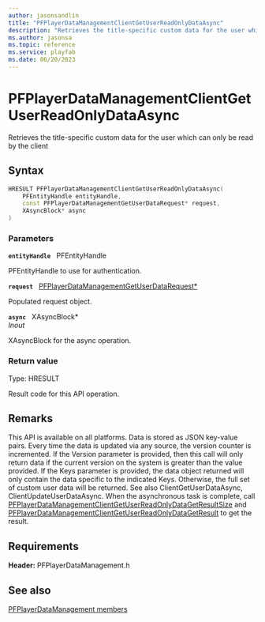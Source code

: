 ```yaml
---
author: jasonsandlin
title: "PFPlayerDataManagementClientGetUserReadOnlyDataAsync"
description: "Retrieves the title-specific custom data for the user which can only be read by the client"
ms.author: jasonsa
ms.topic: reference
ms.service: playfab
ms.date: 06/20/2023
---
```


# PFPlayerDataManagementClientGetUserReadOnlyDataAsync  

Retrieves the title-specific custom data for the user which can only be read by the client  

## Syntax  
  
```cpp
HRESULT PFPlayerDataManagementClientGetUserReadOnlyDataAsync(  
    PFEntityHandle entityHandle,  
    const PFPlayerDataManagementGetUserDataRequest* request,  
    XAsyncBlock* async  
)  
```  
  
### Parameters  
  
**`entityHandle`** &nbsp; PFEntityHandle  
  
PFEntityHandle to use for authentication.  
  
**`request`** &nbsp; [PFPlayerDataManagementGetUserDataRequest*](../../pfplayerdatamanagementtypes/structs/pfplayerdatamanagementgetuserdatarequest.md)  
  
Populated request object.  
  
**`async`** &nbsp; XAsyncBlock*  
*_Inout_*  
  
XAsyncBlock for the async operation.  
  
  
### Return value
Type: HRESULT
  
Result code for this API operation.
  
## Remarks  
  
This API is available on all platforms. Data is stored as JSON key-value pairs. Every time the data is updated via any source, the version counter is incremented. If the Version parameter is provided, then this call will only return data if the current version on the system is greater than the value provided. If the Keys parameter is provided, the data object returned will only contain the data specific to the indicated Keys. Otherwise, the full set of custom user data will be returned. See also ClientGetUserDataAsync, ClientUpdateUserDataAsync. When the asynchronous task is complete, call [PFPlayerDataManagementClientGetUserReadOnlyDataGetResultSize](pfplayerdatamanagementclientgetuserreadonlydatagetresultsize.md) and [PFPlayerDataManagementClientGetUserReadOnlyDataGetResult](pfplayerdatamanagementclientgetuserreadonlydatagetresult.md) to get the result.
  
## Requirements  
  
**Header:** PFPlayerDataManagement.h
  
## See also  
[PFPlayerDataManagement members](../pfplayerdatamanagement_members.md)  

  
  
